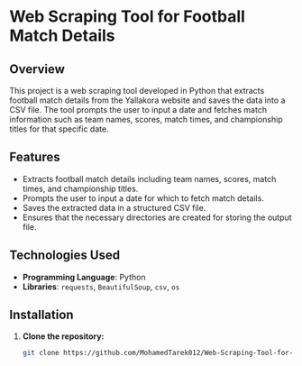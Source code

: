 # Web Scraping Tool for Football Match Details
## Overview
This project is a web scraping tool developed in Python that extracts football match details from the Yallakora website and saves the data into a CSV file. The tool prompts the user to input a date and fetches match information such as team names, scores, match times, and championship titles for that specific date.

## Features
- Extracts football match details including team names, scores, match times, and championship titles.
- Prompts the user to input a date for which to fetch match details.
- Saves the extracted data in a structured CSV file.
- Ensures that the necessary directories are created for storing the output file.

## Technologies Used
- **Programming Language**: Python
- **Libraries**: `requests`, `BeautifulSoup`, `csv`, `os`

## Installation

1. **Clone the repository:**
   ```bash
   git clone https://github.com/MohamedTarek012/Web-Scraping-Tool-for-Football-Match-Details.git
